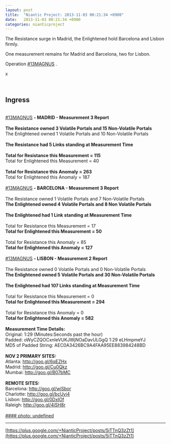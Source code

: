 ```yaml
---
layout: post
title:  "Niantic Project: 2013-11-03 00:21:34 +0900"
date:   2013-11-03 00:21:34 +0900
categories: nianticproject
---
```

The Resistance surge in Madrid, the Enlightened hold Barcelona and Lisbon firmly.

One measurement remains for Madrid and Barcelona, two for Lisbon.

Operation  [#13MAGNUS](https://plus.google.com/s/%2313MAGNUS "") .

x<div class="shared"><br /><h2>Ingress</h2><br /><a rel="nofollow" class="ot-hashtag" href="https://plus.google.com/s/%2313MAGNUS">#13MAGNUS</a> <b>- MADRID - Measurement 3 Report</b><br /><br /><b>The Resistance owned 3 Volatile Portals and 15 Non-Volatile Portals</b><br />The Enlightened owned 1 Volatile Portals and 10 Non-Volatile Portals<br /><br /><b>The Resistance had 5 Links standing at Measurement Time</b><br /><br /><b>Total for Resistance this Measurement = 115</b><br />Total for Enlightened this Measurement = 40<br /><br /><b>Total for Resistance this Anomaly = 263</b><br />Total for Enlightened this Anomaly = 187<br /><br /><a rel="nofollow" class="ot-hashtag" href="https://plus.google.com/s/%2313MAGNUS">#13MAGNUS</a> <b>- BARCELONA - Measurement 3 Report</b><br /><br />The Resistance owned 1 Volatile Portals and 7 Non-Volatile Portals<br /><b>The Enlightened owned 4 Volatile Portals and 8 Non Volatile Portals</b><br /><br /><b>The Enlightened had 1 Link standing at Measurement Time</b><br /><br />Total for Resistance this Measurement = 17<br /><b>Total for Enlightened this Measurement = 50</b><br /><br />Total for Resistance this Anomaly = 85<br /><b>Total for Enlightened this Anomaly = 127</b><br /><br /><a rel="nofollow" class="ot-hashtag" href="https://plus.google.com/s/%2313MAGNUS">#13MAGNUS</a> <b>- LISBON - Measurement 2 Report</b><br /><br />The Resistance owned 0 Volatile Portals and 0 Non-Volatile Portals<br /><b>The Enlightened owned 5 Volatile Portals and 30 Non-Volatile Portals</b><br /><br /><b>The Enlightened had 107 Links standing at Measurement Time</b><br /><br />Total for Resistance this Measurement = 0<br /><b>Total for Enlightened this Measurement = 294</b><br /><br />Total for Resistance this Anomaly = 0<br /><b>Total for Enlightened this Anomaly = 582</b><br /><br /><b>Measurement Time Details:</b><br />Original: 1:29 (Minutes:Seconds past the hour)<br />Padded: oWyCZQOCxnIeVUKJWjNOaDavULGgQ 1:29 eLHmpmeYJ<br />MD5 of Padded String: AEC0A3426BC9A4FAA95EE883984248BD<br /><br /><b>NOV 2 PRIMARY SITES:</b><br />Atlanta: <a href="http://goo.gl/6qEZHx" class="ot-anchor">http://goo.gl/6qEZHx</a> <br />Madrid: <a href="http://goo.gl/Cu0Qkz" class="ot-anchor">http://goo.gl/Cu0Qkz</a> <br />Mumbai: <a href="http://goo.gl/B07bMC" class="ot-anchor">http://goo.gl/B07bMC</a> <br /><br /><b>REMOTE SITES:</b><br />Barcelona: <a href="http://goo.gl/wjSbor" class="ot-anchor">http://goo.gl/wjSbor</a> <br />Charlotte: <a href="http://goo.gl/bcUvi4" class="ot-anchor">http://goo.gl/bcUvi4</a> <br />Lisbon: <a href="http://goo.gl/0DxIOf" class="ot-anchor">http://goo.gl/0DxIOf</a> <br />Raleigh: <a href="http://goo.gl/4iSH8r" class="ot-anchor">http://goo.gl/4iSH8r</a><br /><br /></div>
[#### photo: undefined](https://lh6.googleusercontent.com/-MpZ2LohYF_w/UnUXNxK4PaI/AAAAAAAAXTk/28wvTgJczvU/13magnus-madrid-m3.png "")
- - -
[https://plus.google.com/+NianticProject/posts/5iTTnQ3zZt1](https://plus.google.com/+NianticProject/posts/5iTTnQ3zZt1)
